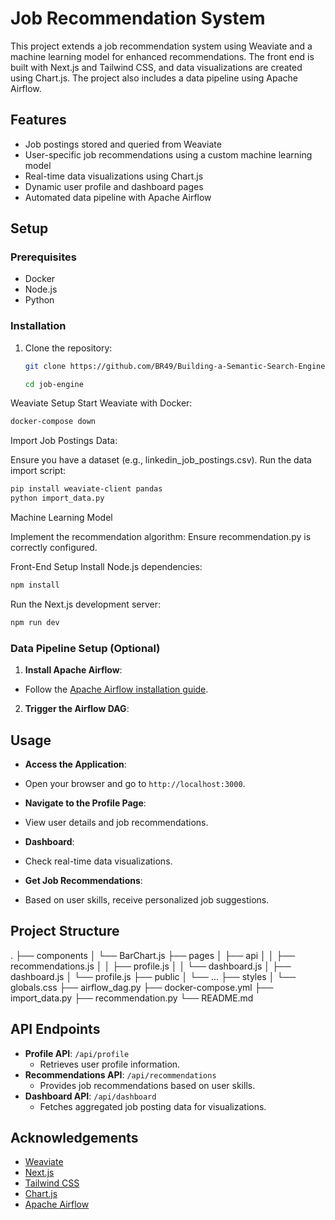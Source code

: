 # Job Recommendation System

This project extends a job recommendation system using Weaviate and a machine learning model for enhanced recommendations. 
The front end is built with Next.js and Tailwind CSS, and data visualizations are created using Chart.js. The project also includes a data pipeline using Apache Airflow.

## Features

- Job postings stored and queried from Weaviate
- User-specific job recommendations using a custom machine learning model
- Real-time data visualizations using Chart.js
- Dynamic user profile and dashboard pages
- Automated data pipeline with Apache Airflow

## Setup

### Prerequisites

- Docker
- Node.js
- Python

### Installation

1. Clone the repository:
   ```sh
   git clone https://github.com/BR49/Building-a-Semantic-Search-Engine-with-Weaviate.git
   
   cd job-engine

Weaviate Setup
Start Weaviate with Docker:
```sh
docker-compose down
```

Import Job Postings Data:

Ensure you have a dataset (e.g., linkedin_job_postings.csv).
Run the data import script:

```sh
pip install weaviate-client pandas
python import_data.py
```

Machine Learning Model

Implement the recommendation algorithm:
Ensure recommendation.py is correctly configured.

Front-End Setup
Install Node.js dependencies:

```sh
npm install
```

Run the Next.js development server:

```sh
npm run dev
```


### Data Pipeline Setup (Optional)

1. **Install Apache Airflow**:
- Follow the [Apache Airflow installation guide](https://airflow.apache.org/docs/apache-airflow/stable/installation/index.html).

2. **Trigger the Airflow DAG**:


## Usage

- **Access the Application**:
- Open your browser and go to `http://localhost:3000`.

- **Navigate to the Profile Page**:
- View user details and job recommendations.

- **Dashboard**:
- Check real-time data visualizations.

- **Get Job Recommendations**:
- Based on user skills, receive personalized job suggestions.

## Project Structure
.
├── components
│   └── BarChart.js
├── pages
│   ├── api
│   │   ├── recommendations.js
│   │   ├── profile.js
│   │   └── dashboard.js
│   ├── dashboard.js
│   └── profile.js
├── public
│   └── ...
├── styles
│   └── globals.css
├── airflow_dag.py
├── docker-compose.yml
├── import_data.py
├── recommendation.py
└── README.md


## API Endpoints

- **Profile API**: `/api/profile`
  - Retrieves user profile information.
- **Recommendations API**: `/api/recommendations`
  - Provides job recommendations based on user skills.
- **Dashboard API**: `/api/dashboard`
  - Fetches aggregated job posting data for visualizations.


## Acknowledgements

- [Weaviate](https://weaviate.io/)
- [Next.js](https://nextjs.org/)
- [Tailwind CSS](https://tailwindcss.com/)
- [Chart.js](https://www.chartjs.org/)
- [Apache Airflow](https://airflow.apache.org/)













